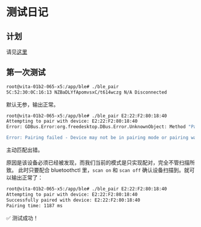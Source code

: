 # 测试日记

## 计划

请见[这里](../../.cursor/plans/ble-pair-enhancement-cc11710b.plan.md)

## 第一次测试

```sh
root@vita-01b2-065-x5:/app/ble# ./ble_pair
5C:52:30:0C:16:13 NZBaDLYfApomvsxC/t614wczg N/A Disconnected
```

默认无参，输出正常。

```sh
root@vita-01b2-065-x5:/app/ble# ./ble_pair E2:22:F2:80:18:40
Attempting to pair with device: E2:22:F2:80:18:40
Error: GDBus.Error:org.freedesktop.DBus.Error.UnknownObject: Method "Pair" with signature "" on interface "org.bluez.Device1" doesn't exist

Error: Pairing failed - Device may not be in pairing mode or pairing was rejected
```

主动匹配出错。

原因是该设备必须已经被发现，而我们当前的模式是只实现配对，完全不管扫描所致。
此时只要配合 bluetoothctl 里，`scan on` 和 `scan off` 确认设备扫描到。就可以输出正常了：

```sh
root@vita-01b2-065-x5:/app/ble# ./ble_pair E2:22:F2:80:18:40
Attempting to pair with device: E2:22:F2:80:18:40
Successfully paired with device: E2:22:F2:80:18:40
Pairing time: 1187 ms
```

✅ 测试成功！
